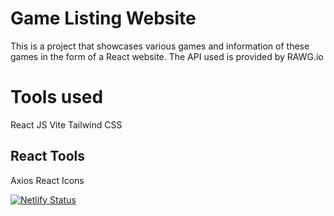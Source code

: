 # Game Listing Website

This is a project that showcases various games and information of these games in the form of a React website.
The API used is provided by RAWG.io

# Tools used
React JS
Vite
Tailwind CSS

## React Tools
Axios
React Icons

[![Netlify Status](https://api.netlify.com/api/v1/badges/738d4e2e-3770-4908-bc8a-5e414e1d5758/deploy-status)](https://app.netlify.com/sites/gaemeview/deploys)
